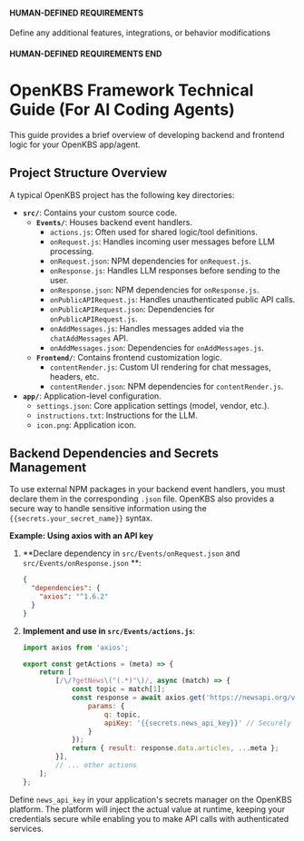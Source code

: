 #### HUMAN-DEFINED REQUIREMENTS

Define any additional features, integrations, or behavior modifications

#### HUMAN-DEFINED REQUIREMENTS END


# OpenKBS Framework Technical Guide (For AI Coding Agents)

This guide provides a brief overview of developing backend and frontend logic for your OpenKBS app/agent.

## Project Structure Overview

A typical OpenKBS project has the following key directories:

*   **`src/`**: Contains your custom source code.
    *   **`Events/`**: Houses backend event handlers.
        *   `actions.js`: Often used for shared logic/tool definitions.
        *   `onRequest.js`: Handles incoming user messages before LLM processing.
        *   `onRequest.json`: NPM dependencies for `onRequest.js`.
        *   `onResponse.js`: Handles LLM responses before sending to the user.
        *   `onResponse.json`: NPM dependencies for `onResponse.js`.
        *   `onPublicAPIRequest.js`: Handles unauthenticated public API calls.
        *   `onPublicAPIRequest.json`: Dependencies for `onPublicAPIRequest.js`.
        *   `onAddMessages.js`: Handles messages added via the `chatAddMessages` API.
        *   `onAddMessages.json`: Dependencies for `onAddMessages.js`.
    *   **`Frontend/`**: Contains frontend customization logic.
        *   `contentRender.js`: Custom UI rendering for chat messages, headers, etc.
        *   `contentRender.json`: NPM dependencies for `contentRender.js`.
*   **`app/`**: Application-level configuration.
    *   `settings.json`: Core application settings (model, vendor, etc.).
    *   `instructions.txt`: Instructions for the LLM.
    *   `icon.png`: Application icon.

## Backend Dependencies and Secrets Management

To use external NPM packages in your backend event handlers, you must declare them in the corresponding `.json` file. 
OpenKBS also provides a secure way to handle sensitive information using the `{{secrets.your_secret_name}}` syntax.

**Example: Using axios with an API key**

1.  **Declare dependency in `src/Events/onRequest.json` and `src/Events/onResponse.json` **:
    ```json
    {
      "dependencies": {
        "axios": "^1.6.2"
      }
    }
    ```

2.  **Implement and use in `src/Events/actions.js`**:
    ```javascript
    import axios from 'axios';

    export const getActions = (meta) => {
        return [
            [/\/?getNews\("(.*)"\)/, async (match) => {
                const topic = match[1];
                const response = await axios.get('https://newsapi.org/v2/everything', {
                    params: {
                        q: topic,
                        apiKey: '{{secrets.news_api_key}}' // Securely injected at runtime
                    }
                });
                return { result: response.data.articles, ...meta };
            }],
            // ... other actions
        ];
    };
    ```

Define `news_api_key` in your application's secrets manager on the OpenKBS platform. The platform will inject the actual value at runtime, keeping your credentials secure while enabling you to make API calls with authenticated services.